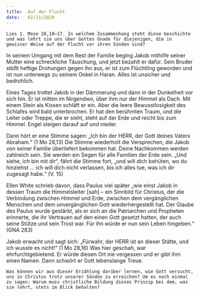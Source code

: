 ```yaml
---
title:  Auf der Flucht
date:   02/11/2020
---
```


`Lies 1. Mose 28,10–17. In welchem Zusammenhang steht diese Geschichte und was lehrt sie uns über Gottes Gnade für diejenigen, die in gewisser Weise auf der Flucht vor ihren Sünden sind?`

In seinem Umgang mit dem Rest der Familie beging Jakob mithilfe seiner Mutter eine schreckliche Täuschung, und jetzt bezahlt er dafür. Sein Bruder stößt heftige Drohungen gegen ihn aus, er ist zum Flüchtling geworden und ist nun unterwegs zu seinem Onkel in Haran. Alles ist unsicher und bedrohlich.

Eines Tages trottet Jakob in der Dämmerung und dann in der Dunkelheit vor sich hin. Er ist mitten im Nirgendwo, über ihm nur der Himmel als Dach. Mit einem Stein als Kissen schläft er ein. Aber die leere Bewusstlosigkeit des Schlafes wird bald unterbrochen. Er hat den berühmten Traum, und die Leiter oder Treppe, die er sieht, steht auf der Erde und reicht bis zum Himmel. Engel steigen darauf auf und nieder.

Dann hört er eine Stimme sagen: „Ich bin der HERR, der Gott deines Vaters Abraham.“ (1 Mo 28,13) Die Stimme wiederholt die Versprechen, die Jakob von seiner Familie überliefert bekommen hat. Deine Nachkommen werden zahlreich sein. Sie werden ein Segen für alle Familien der Erde sein. „Und siehe, ich bin mit dir“, fährt die Stimme fort, „und will dich behüten, wo du hinziehst … ich will dich nicht verlassen, bis ich alles tue, was ich dir zugesagt habe.“ (V. 15)

Ellen White schrieb davon, dass Paulus viel später „wie einst Jakob in dessen Traum die Himmelsleiter [sah] – ein Sinnbild für Christus, der die Verbindung zwischen Himmel und Erde, zwischen dem vergänglichen Menschen und dem unvergänglichen Gott wiederhergestellt hat. Der Glaube des Paulus wurde gestärkt, als er sich an die Patriarchen und Propheten erinnerte, die ihr Vertrauen auf den einen Gott gesetzt hatten, der auch seine Stütze und sein Trost war. Für ihn würde er nun sein Leben hingeben.“ (GNA 283)

Jakob erwacht und sagt sich: „Fürwahr, der HERR ist an dieser Stätte, und ich wusste es nicht!“ (1 Mo 28,16) Was hier geschah, war ehrfurchtgebietend. Er würde diesen Ort nie vergessen und er gibt ihm einen Namen. Dann schwört er Gott lebenslange Treue.

`Was können wir aus dieser Erzählung darüber lernen, wie Gott versucht, uns in Christus trotz unserer Sünden zu erreichen? Um es noch einmal zu sagen: Warum muss christliche Bildung dieses Prinzip bei dem, was sie lehrt, stets im Blick behalten?`
